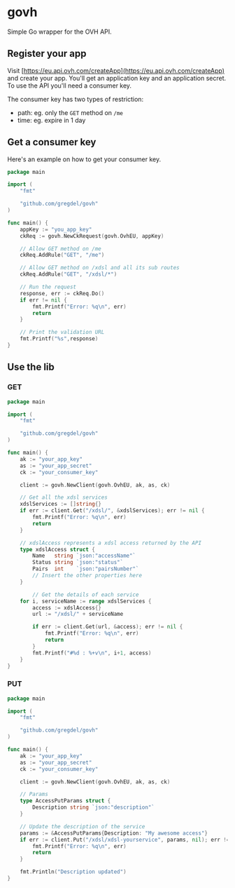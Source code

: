 govh
======

Simple Go wrapper for the OVH API.

## Register your app

Visit [https://eu.api.ovh.com/createApp](https://eu.api.ovh.com/createApp) and create your app. You'll get an application key and an application secret. To use the API you'll need a consumer key.

The consumer key has two types of restriction:

* path: eg. only the ```GET``` method on ```/me```
* time: eg. expire in 1 day


## Get a consumer key

Here's an example on how to get your consumer key.

```go
package main

import (
    "fmt"

    "github.com/gregdel/govh"
)

func main() {
    appKey := "you_app_key"
    ckReq := govh.NewCkRequest(govh.OvhEU, appKey)

    // Allow GET method on /me
    ckReq.AddRule("GET", "/me")

    // Allow GET method on /xdsl and all its sub routes
    ckReq.AddRule("GET", "/xdsl/*")

    // Run the request
    response, err := ckReq.Do()
    if err != nil {
        fmt.Printf("Error: %q\n", err)
        return
    }

    // Print the validation URL
    fmt.Printf("%s",response)
}
```

## Use the lib

### GET

```go
package main

import (
	"fmt"

	"github.com/gregdel/govh"
)

func main() {
	ak := "your_app_key"
	as := "your_app_secret"
	ck := "your_consumer_key"

	client := govh.NewClient(govh.OvhEU, ak, as, ck)

	// Get all the xdsl services
	xdslServices := []string{}
	if err := client.Get("/xdsl/", &xdslServices); err != nil {
		fmt.Printf("Error: %q\n", err)
		return
	}

	// xdslAccess represents a xdsl access returned by the API
	type xdslAccess struct {
		Name   string `json:"accessName"`
		Status string `json:"status"`
		Pairs  int    `json:"pairsNumber"`
		// Insert the other properties here
	}

        // Get the details of each service
	for i, serviceName := range xdslServices {
		access := xdslAccess{}
		url := "/xdsl/" + serviceName

		if err := client.Get(url, &access); err != nil {
			fmt.Printf("Error: %q\n", err)
			return
		}
		fmt.Printf("#%d : %+v\n", i+1, access)
	}
}
```

### PUT

```go
package main

import (
	"fmt"

	"github.com/gregdel/govh"
)

func main() {
	ak := "your_app_key"
	as := "your_app_secret"
	ck := "your_consumer_key"

	client := govh.NewClient(govh.OvhEU, ak, as, ck)

	// Params
	type AccessPutParams struct {
		Description string `json:"description"`
	}

	// Update the description of the service
	params := &AccessPutParams{Description: "My awesome access"}
	if err := client.Put("/xdsl/xdsl-yourservice", params, nil); err != nil {
		fmt.Printf("Error: %q\n", err)
		return
	}

	fmt.Println("Description updated")
}
```
